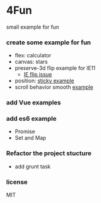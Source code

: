 # 4Fun
small example for fun

### create some example for fun

- flex: calculator
- canvas: stars
- preserve-3d flip example for IE11
    - [IE flip issue](./src/html/lisa_test_preserve-3d-issue.html)
- position: [sticky example](./src/html/lisa_test_position_sticky.html)
- scroll behavior smooth [example](./src/html/lisa_test_scrollBehavior.html)
### add Vue examples

### add es6 example
- Promise
- Set and Map

### Refactor the project stucture
- add grunt task

### license
 MIT


